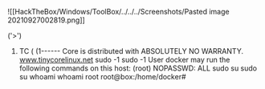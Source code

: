 ![[HackTheBox/Windows/ToolBox/../../../Screenshots/Pasted image 20210927002819.png]]

('>')
1) TC (
(1------
Core is distributed with ABSOLUTELY NO WARRANTY.
www.tinycorelinux.net
sudo -1
sudo -1
User docker may run the following commands on this host:
(root) NOPASSWD: ALL
sudo su
sudo su
whoami
whoami
root
root@box:/home/docker#
